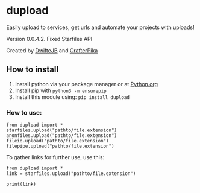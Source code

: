 # dupload
Easily upload to services, get urls and automate your projects with uploads!

Version 0.0.4.2.
Fixed Starfiles API

Created by [DwifteJB](https://github.com/DwifteJB) and [CrafterPika](https://github.com/DwifteJB)

## How to install
1. Install python via your package manager or at [Python.org](https://python.org)
2. Install pip with ```python3 -m ensurepip```
3. Install this module using: ```pip install dupload```

### How to use:
```
from dupload import *
starfiles.upload("pathto/file.extension")
anonfiles.upload("pathto/file.extension")
fileio.upload("pathto/file.extension")
filepipe.upload("pathto/file.extension")

```

To gather links for further use, use this:

```
from dupload import *
link = starfiles.upload("pathto/file.extension")

print(link)
```
